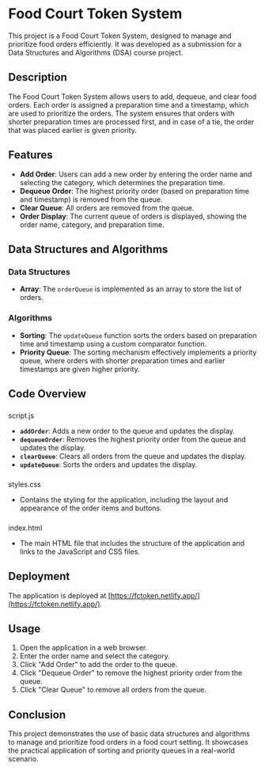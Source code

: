 # Food Court Token System

This project is a Food Court Token System, designed to manage and prioritize food orders efficiently. It was developed as a submission for a Data Structures and Algorithms (DSA) course project.

## Description

The Food Court Token System allows users to add, dequeue, and clear food orders. Each order is assigned a preparation time and a timestamp, which are used to prioritize the orders. The system ensures that orders with shorter preparation times are processed first, and in case of a tie, the order that was placed earlier is given priority.

## Features

- **Add Order**: Users can add a new order by entering the order name and selecting the category, which determines the preparation time.
- **Dequeue Order**: The highest priority order (based on preparation time and timestamp) is removed from the queue.
- **Clear Queue**: All orders are removed from the queue.
- **Order Display**: The current queue of orders is displayed, showing the order name, category, and preparation time.

## Data Structures and Algorithms

### Data Structures

- **Array**: The `orderQueue` is implemented as an array to store the list of orders.

### Algorithms

- **Sorting**: The `updateQueue` function sorts the orders based on preparation time and timestamp using a custom comparator function.
- **Priority Queue**: The sorting mechanism effectively implements a priority queue, where orders with shorter preparation times and earlier timestamps are given higher priority.

## Code Overview

### 

script.js



- **`addOrder`**: Adds a new order to the queue and updates the display.
- **`dequeueOrder`**: Removes the highest priority order from the queue and updates the display.
- **`clearQueue`**: Clears all orders from the queue and updates the display.
- **`updateQueue`**: Sorts the orders and updates the display.

### 

styles.css



- Contains the styling for the application, including the layout and appearance of the order items and buttons.

### 

index.html



- The main HTML file that includes the structure of the application and links to the JavaScript and CSS files.

## Deployment

The application is deployed at [https://fctoken.netlify.app/](https://fctoken.netlify.app/).

## Usage

1. Open the application in a web browser.
2. Enter the order name and select the category.
3. Click "Add Order" to add the order to the queue.
4. Click "Dequeue Order" to remove the highest priority order from the queue.
5. Click "Clear Queue" to remove all orders from the queue.

## Conclusion

This project demonstrates the use of basic data structures and algorithms to manage and prioritize food orders in a food court setting. It showcases the practical application of sorting and priority queues in a real-world scenario.
